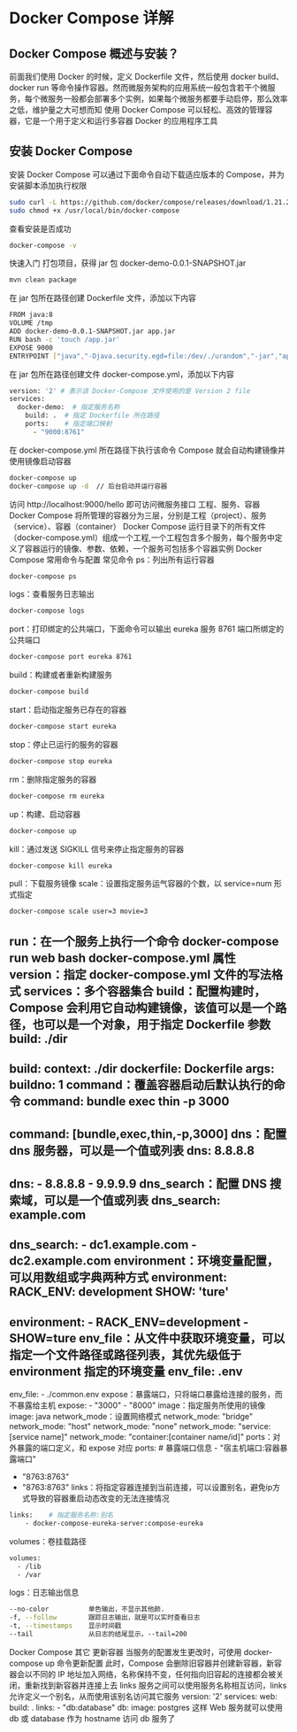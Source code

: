 # Docker Compose 详解
## Docker Compose 概述与安装？
前面我们使用 Docker 的时候，定义 Dockerfile 文件，然后使用 docker build、docker run 等命令操作容器。然而微服务架构的应用系统一般包含若干个微服务，每个微服务一般都会部署多个实例，如果每个微服务都要手动启停，那么效率之低，维护量之大可想而知
使用 Docker Compose 可以轻松、高效的管理容器，它是一个用于定义和运行多容器 Docker 的应用程序工具
## 安装 Docker Compose
安装 Docker Compose 可以通过下面命令自动下载适应版本的 Compose，并为安装脚本添加执行权限
```bash
sudo curl -L https://github.com/docker/compose/releases/download/1.21.2/docker-compose-$(uname -s)-$(uname -m) -o /usr/local/bin/docker-compose
sudo chmod +x /usr/local/bin/docker-compose
```
查看安装是否成功
```bash
docker-compose -v
```
快速入门
打包项目，获得 jar 包 docker-demo-0.0.1-SNAPSHOT.jar
```bash
mvn clean package
```
在 jar 包所在路径创建 Dockerfile 文件，添加以下内容
```bash
FROM java:8
VOLUME /tmp
ADD docker-demo-0.0.1-SNAPSHOT.jar app.jar
RUN bash -c 'touch /app.jar'
EXPOSE 9000
ENTRYPOINT ["java","-Djava.security.egd=file:/dev/./urandom","-jar","app.jar"]
```
在 jar 包所在路径创建文件 docker-compose.yml，添加以下内容
```bash
version: '2' # 表示该 Docker-Compose 文件使用的是 Version 2 file
services:
  docker-demo:  # 指定服务名称
    build: .  # 指定 Dockerfile 所在路径
    ports:    # 指定端口映射
      - "9000:8761"
```
在 docker-compose.yml 所在路径下执行该命令 Compose 就会自动构建镜像并使用镜像启动容器
```bash
docker-compose up
docker-compose up -d  // 后台启动并运行容器
```
访问 http://localhost:9000/hello 即可访问微服务接口
工程、服务、容器
Docker Compose 将所管理的容器分为三层，分别是工程（project）、服务（service）、容器（container）
Docker Compose 运行目录下的所有文件（docker-compose.yml）组成一个工程,一个工程包含多个服务，每个服务中定义了容器运行的镜像、参数、依赖，一个服务可包括多个容器实例
Docker Compose 常用命令与配置
常见命令
ps：列出所有运行容器
```bash
docker-compose ps
```
logs：查看服务日志输出
```bash
docker-compose logs
```
port：打印绑定的公共端口，下面命令可以输出 eureka 服务 8761 端口所绑定的公共端口
```bash
docker-compose port eureka 8761
```
build：构建或者重新构建服务
```bash
docker-compose build
```
start：启动指定服务已存在的容器
```bash
docker-compose start eureka
```
stop：停止已运行的服务的容器
```bash
docker-compose stop eureka
```
rm：删除指定服务的容器
```bash
docker-compose rm eureka
```
up：构建、启动容器
```bash
docker-compose up
```
kill：通过发送 SIGKILL 信号来停止指定服务的容器
```bash
docker-compose kill eureka
```
pull：下载服务镜像
scale：设置指定服务运气容器的个数，以 service=num 形式指定
```bash
docker-compose scale user=3 movie=3
```
run：在一个服务上执行一个命令
docker-compose run web bash
docker-compose.yml 属性
version：指定 docker-compose.yml 文件的写法格式
services：多个容器集合
build：配置构建时，Compose 会利用它自动构建镜像，该值可以是一个路径，也可以是一个对象，用于指定 Dockerfile 参数
build: ./dir
---------------
build:
    context: ./dir
    dockerfile: Dockerfile
    args:
        buildno: 1
command：覆盖容器启动后默认执行的命令
command: bundle exec thin -p 3000
----------------------------------
command: [bundle,exec,thin,-p,3000]
dns：配置 dns 服务器，可以是一个值或列表
dns: 8.8.8.8
------------
dns:
    - 8.8.8.8
    - 9.9.9.9
dns_search：配置 DNS 搜索域，可以是一个值或列表
dns_search: example.com
------------------------
dns_search:
    - dc1.example.com
    - dc2.example.com
environment：环境变量配置，可以用数组或字典两种方式
environment:
    RACK_ENV: development
    SHOW: 'ture'
-------------------------
environment:
    - RACK_ENV=development
    - SHOW=ture
env_file：从文件中获取环境变量，可以指定一个文件路径或路径列表，其优先级低于 environment 指定的环境变量
env_file: .env
---------------
env_file:
    - ./common.env
expose：暴露端口，只将端口暴露给连接的服务，而不暴露给主机
expose:
    - "3000"
    - "8000"
image：指定服务所使用的镜像
image: java
network_mode：设置网络模式
network_mode: "bridge"
network_mode: "host"
network_mode: "none"
network_mode: "service:[service name]"
network_mode: "container:[container name/id]"
ports：对外暴露的端口定义，和 expose 对应
ports:   # 暴露端口信息  - "宿主机端口:容器暴露端口"
- "8763:8763"
- "8763:8763"
links：将指定容器连接到当前连接，可以设置别名，避免ip方式导致的容器重启动态改变的无法连接情况
```bash
links:    # 指定服务名称:别名 
    - docker-compose-eureka-server:compose-eureka
```
volumes：卷挂载路径
```bash
volumes:
  - /lib
  - /var
```
logs：日志输出信息
```bash
--no-color          单色输出，不显示其他颜.
-f, --follow        跟踪日志输出，就是可以实时查看日志
-t, --timestamps    显示时间戳
--tail              从日志的结尾显示，--tail=200
```
Docker Compose 其它
更新容器
当服务的配置发生更改时，可使用 docker-compose up 命令更新配置
此时，Compose 会删除旧容器并创建新容器，新容器会以不同的 IP 地址加入网络，名称保持不变，任何指向旧容起的连接都会被关闭，重新找到新容器并连接上去
links
服务之间可以使用服务名称相互访问，links 允许定义一个别名，从而使用该别名访问其它服务
version: '2'
services:
    web:
        build: .
        links:
            - "db:database"
    db:
        image: postgres
这样 Web 服务就可以使用 db 或 database 作为 hostname 访问 db 服务了

